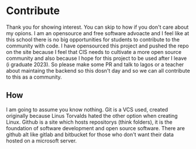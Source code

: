 # Contribute 

Thank you for showing interest. You can skip to how if you don't care about my opions. I am an opensource and free software advoacte and I feel like at this school there is no big opportunities for students to contribute to the community with code. I have opensourced this project and pushed the repo on the site because I feel that CIS needs to cultivate a more open source community and also because I hope for this project to be used after I leave (i graduate 2023). So please make some PR and talk to lagos or a teacher about maintaing the backend so this dosn't day and so we can all contribute to this as a community.

## How 
I am going to assume you know nothing. Git is a VCS used, created originally because Linus Torvalds hated the other option when creating Linux. Github is a site which hosts repositorys (think folders), it is the foundation of software development and open source software. There are github alt like gitlab and bitbucket for those who don't want their data hosted on a microsoft server. 
